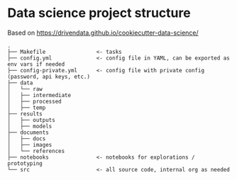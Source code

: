 # Data science project structure

Based on https://drivendata.github.io/cookiecutter-data-science/

```
.
├── Makefile                <- tasks
├── config.yml              <- config file in YAML, can be exported as env vars if needed
├── config-private.yml      <- config file with private config (password, api keys, etc.)
├── data
│   └── raw
│   ├── intermediate
│   ├── processed
│   ├── temp
├── results
│   ├── outputs
│   ├── models
├── documents
│   ├── docs
│   ├── images
│   └── references
├── notebooks               <- notebooks for explorations / prototyping
└── src                     <- all source code, internal org as needed
```
